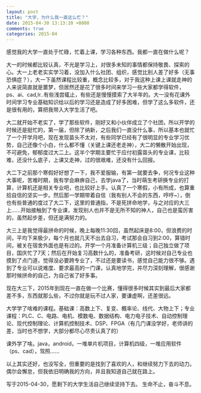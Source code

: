 ```yaml
---
layout: post
title: "大学，为什么我一直这么忙？"
date: 2015-04-30 13:13:20 +0800
comments: true
categories: 2015-04
---
```

感觉我的大学一直处于忙碌，忙着上课，学习各种东西。我都一直在做什么呢？

大一的时候都比较认真，不光是学习上，对很多未知的事情都保持敬畏、探索的心。大一上老老实实学习着，没加入什么社团、组织，感觉比别人差了好多（无事恐惧症？），大一下虽然课程比较重，概念比较多，对于我这种上课上课就走神的人来说简直就是噩梦<!--more-->，但居然还是花了很多时间来学习一些大家都学得软件，ps、ai、cad,lr..有些浅尝辄止，有些还是慢慢摸索了大半年的。大一没有花课外时间学习专业基础知识给以后的学习还是造成了好多困难，但学了这么多软件，还是很有用的，算把我带入大学生活了吧。

大二就开始不老实了，学了那些软件，刚好又和小伙伴成立了个社团，所以开学的时候还是挺忙的，第一届，但除了纳新，之后我们一直没什么事，所以基本也就忙了一个开学月吧，现在发现苗头不太对，有些同学已经有了很明显的专业学习优势，自己还像个小白，什么都不懂（关键上课还老走神），大二的懒散开始出现，不可避免，郁郁度过大二上。这半个学期主要忙于应付初露苗头的专业课，比较难，还没什么底子，上课又走神，过的很艰难，还没有什么回报。

大二下之前那个寒假好好想了一下，我不爱服输，有第一就要去争，何况专业这种大事呢，苦难时期，我有学会麻痹自己，去学java了，当时萌生考研换专业的打算，计算机还是相关专业吧，也比较好上手。认真了一个寒假，小有所成，也算重拾自信的坚实一步。然后那一学期带着自信（我有别人不会的东西，哼哼~），倒也有些普通的度过了大二下，这里的普通指，不是死拼命地学，与之对应的大三上……开始接触到了专业课，发现别人也并不是无所不知的神人，自己也是蛮厉害的，虽然起步差，但还是满努力的。

大三上是我觉得最拼命的时候，晚上每晚11:30回，虽然起床是8:00，但浪费的时间，平均下来极少，每个月也就几天不出去自习，考试那会自习到2:00，算错时间，被关在宿舍外面也是有过的。开学一个月准备计算机三级；自己独立做了项目，国庆忙了7天；然后在开始复习高数什么的，准备考研，这时候对自己专业也摸到了点门道，觉得没必要跨专业了，不过还是要读书，感觉自己能力很不够。遇到了专业可以说难度、要求最高的一门课，认真地学完，并尽力深刻理解，很感谢那时候拼命的自己，为自己省了好多事。

现在大三下，2015年到现在一直在做一个比赛，懂得很多时候其实到最后大家都差不多，东西就那么些，不过你就是玩不过人家，要谦虚啊，还差很远。

大学学了啥难的课程。基础课：高数上下、复变、概率论、线代、大物上下；专业课程：PLC、C、电路、电机、模数电、数据结构、电力电子技术、自动控制理论、现代控制理论、计算机控制技术、DSP、FPGA（有几门课没学好，老师讲的差，当时也不想学，大部分都尽心尽责认真了的）

课外学了啥。java，android，一堆单片机项目，计算机四级，一堆应用软件（ps、cad），驾照……

以上其实还好，也没写全，但重要的是找到了喜欢的人，和继续努力下去的动力。偶尔会懈怠，但我依旧明确我的方向，并且我知道自己就在路上。

写于2015-04-30，愿剩下的大学生活自己继续坚持下去。
生命不止，奋斗不息。


